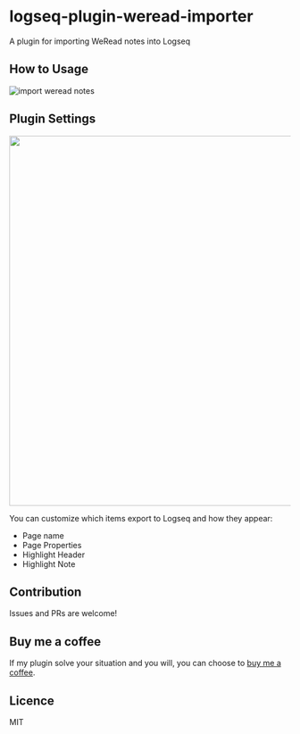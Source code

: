 # logseq-plugin-weread-importer

A plugin for importing WeRead notes into Logseq

## How to Usage
![import weread notes](https://user-images.githubusercontent.com/9718515/213848696-58c9dac6-a9a0-481f-b851-c4f28c8c9f36.gif)

## Plugin Settings

<img width="663" src="https://user-images.githubusercontent.com/9718515/213848866-dbc9f35c-58ce-4ac0-a2a9-fb1da8e18b62.png">

You can customize which items export to Logseq and how they appear:
- Page name
- Page Properties
- Highlight Header
- Highlight Note

## Contribution
Issues and PRs are welcome!

## Buy me a coffee
If my plugin solve your situation and you will, you can choose to [buy me a coffee](https://www.buymeacoffee.com/yuexunjiang).

## Licence
MIT
